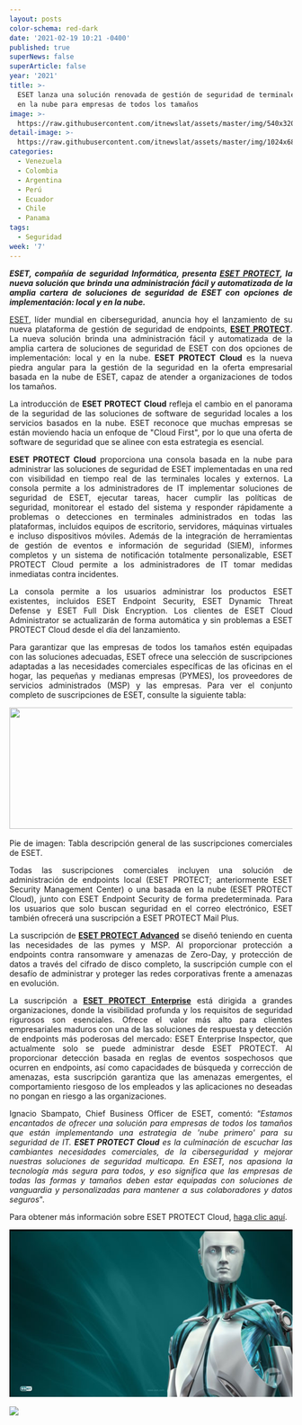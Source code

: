 ```yaml
---
layout: posts
color-schema: red-dark
date: '2021-02-19 10:21 -0400'
published: true
superNews: false
superArticle: false
year: '2021'
title: >-
  ESET lanza una solución renovada de gestión de seguridad de terminales basada
  en la nube para empresas de todos los tamaños
image: >-
  https://raw.githubusercontent.com/itnewslat/assets/master/img/540x320/eset-p.jpg
detail-image: >-
  https://raw.githubusercontent.com/itnewslat/assets/master/img/1024x680/eset-g.jpg
categories:
  - Venezuela
  - Colombia
  - Argentina
  - Perú
  - Ecuador
  - Chile
  - Panama
tags:
  - Seguridad
week: '7'
---
```

<p style="text-align: justify;"><strong></strong></p>
<p style="text-align: justify;"><strong><em>ESET, compañía de seguridad Informática, presenta </em></strong><a href="https://www.eset.com/latam/empresas/gestion-de-seguridad/"><strong><em>ESET PROTECT</em></strong></a><strong><em>, la nueva solución que brinda una administración fácil y automatizada de la amplia cartera de soluciones de seguridad de ESET con opciones de implementación: local y en la nube. </em></strong></p>
<p style="text-align: justify;"><a href="https://www.eset.com/latam/">ESET</a>, líder mundial en ciberseguridad, anuncia hoy el lanzamiento de su nueva plataforma de gestión de seguridad de endpoints, <a href="https://www.eset.com/latam/empresas/gestion-de-seguridad/"><strong>ESET PROTECT</strong></a>. La nueva solución brinda una administración fácil y automatizada de la amplia cartera de soluciones de seguridad de ESET con dos opciones de implementación: local y en la nube. <strong>ESET PROTECT Cloud</strong> es la nueva piedra angular para la gestión de la seguridad en la oferta empresarial basada en la nube de ESET, capaz de atender a organizaciones de todos los tamaños.</p>
<p style="text-align: justify;">La introducción de <strong>ESET PROTECT Cloud</strong> refleja el cambio en el panorama de la seguridad de las soluciones de software de seguridad locales a los servicios basados ​​en la nube. ESET reconoce que muchas empresas se están moviendo hacia un enfoque de "Cloud First", por lo que una oferta de software de seguridad que se alinee con esta estrategia es esencial.</p>
<p style="text-align: justify;"><strong>ESET PROTECT Cloud</strong> proporciona una consola basada en la nube para administrar las soluciones de seguridad de ESET implementadas en una red con visibilidad en tiempo real de las terminales locales y externos. La consola permite a los administradores de IT implementar soluciones de seguridad de ESET, ejecutar tareas, hacer cumplir las políticas de seguridad, monitorear el estado del sistema y responder rápidamente a problemas o detecciones en terminales administrados en todas las plataformas, incluidos equipos de escritorio, servidores, máquinas virtuales e incluso dispositivos móviles. Además de la integración de herramientas de gestión de eventos e información de seguridad (SIEM), informes completos y un sistema de notificación totalmente personalizable, ESET PROTECT Cloud permite a los administradores de IT tomar medidas inmediatas contra incidentes.</p>
<p style="text-align: justify;">La consola permite a los usuarios administrar los productos ESET existentes, incluidos ESET Endpoint Security, ESET Dynamic Threat Defense y ESET Full Disk Encryption. Los clientes de ESET Cloud Administrator se actualizarán de forma automática y sin problemas a ESET PROTECT Cloud desde el día del lanzamiento.</p>
<p style="text-align: justify;">Para garantizar que las empresas de todos los tamaños estén equipadas con las soluciones adecuadas, ESET ofrece una selección de suscripciones adaptadas a las necesidades comerciales específicas de las oficinas en el hogar, las pequeñas y medianas empresas (PYMES), los proveedores de servicios administrados (MSP) y las empresas. Para ver el conjunto completo de suscripciones de ESET, consulte la siguiente tabla:</p>
<p style="text-align: justify;"><img class="aligncenter" src="http://www.enterate507.net/wp-content/uploads/2021/02/Tabla-descripcion-general-de-las-suscripciones-comerciales-de-ESET.png" alt="" width="537" height="216" /></p>
<p style="text-align: justify;">Pie de imagen: Tabla descripción general de las suscripciones comerciales de ESET.</p>
<p style="text-align: justify;">Todas las suscripciones comerciales incluyen una solución de administración de endpoints local (ESET PROTECT; anteriormente ESET Security Management Center) o una basada en la nube (ESET PROTECT Cloud), junto con ESET Endpoint Security de forma predeterminada. Para los usuarios que solo buscan seguridad en el correo electrónico, ESET también ofrecerá una suscripción a ESET PROTECT Mail Plus.</p>
<p style="text-align: justify;">La suscripción de <a href="https://www.eset.com/latam/empresas/advanced-protection-bundle/"><strong>ESET PROTECT Advanced</strong></a> se diseñó teniendo en cuenta las necesidades de las pymes y MSP. Al proporcionar protección a endpoints contra ransomware y amenazas de Zero-Day, y protección de datos a través del cifrado de disco completo, la suscripción cumple con el desafío de administrar y proteger las redes corporativas frente a amenazas en evolución.</p>
<p style="text-align: justify;">La suscripción a <a href="https://www.eset.com/latam/empresas/enterprise-protection-bundle/"><strong>ESET PROTECT Enterprise</strong></a> está dirigida a grandes organizaciones, donde la visibilidad profunda y los requisitos de seguridad rigurosos son esenciales. Ofrece el valor más alto para clientes empresariales maduros con una de las soluciones de respuesta y detección de endpoints más poderosas del mercado: ESET Enterprise Inspector, que actualmente solo se puede administrar desde ESET PROTECT. Al proporcionar detección basada en reglas de eventos sospechosos que ocurren en endpoints, así como capacidades de búsqueda y corrección de amenazas, esta suscripción garantiza que las amenazas emergentes, el comportamiento riesgoso de los empleados y las aplicaciones no deseadas no pongan en riesgo a las organizaciones.</p>
<p style="text-align: justify;">Ignacio Sbampato, Chief Business Officer de ESET, comentó: “<em>Estamos encantados de ofrecer una solución para empresas de todos los tamaños que están implementando una estrategia de 'nube primero' para su seguridad de IT. <strong>ESET PROTECT Cloud</strong> es la culminación de escuchar las cambiantes necesidades comerciales, de la ciberseguridad y mejorar nuestras soluciones de seguridad multicapa. En ESET, nos apasiona la tecnología más segura para todos, y eso significa que las empresas de todas las formas y tamaños deben estar equipadas con soluciones de vanguardia y personalizadas para mantener a sus colaboradores y datos seguros</em>".</p>
<p style="text-align: justify;">Para obtener más información sobre ESET PROTECT Cloud, <a href="https://www.eset.com/latam/empresas/gestion-de-seguridad/">haga clic aquí</a>.</p>

![](https://raw.githubusercontent.com/itnewslat/assets/master/img/540x320/eset-p.jpg)


<img src="https://tracker.metricool.com/c3po.jpg?hash=56f88a41e39ab42c063cc51676587a04"/>